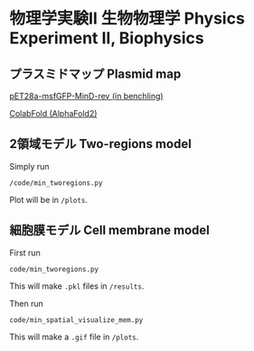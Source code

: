 # 物理学実験II 生物物理学 Physics Experiment II, Biophysics

## プラスミドマップ Plasmid map

[pET28a-msfGFP-MinD-rev (in benchling)](https://benchling.com/s/seq-XDvIopQValuSYi5UeJv0?m=slm-kZW53Hcc6JggocCcs4z5)

[ColabFold (AlphaFold2)](https://colab.research.google.com/github/sokrypton/ColabFold/blob/main/AlphaFold2.ipynb)

## 2領域モデル Two-regions model

Simply run
```
/code/min_tworegions.py
```

Plot will be in `/plots`.

## 細胞膜モデル Cell membrane model

First run
```
code/min_tworegions.py
```
This will make `.pkl` files in `/results`. 

Then run
```
code/min_spatial_visualize_mem.py
```
This will make a `.gif` file in `/plots`. 
